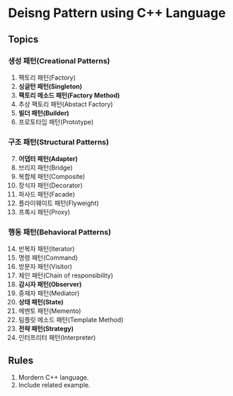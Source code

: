 # Deisng Pattern using C++ Language

## Topics

### **생성 패턴(Creational Patterns)**
1. 팩토리 패턴(Factory)
2. **싱글턴 패턴(Singleton)**
3. **팩토리 메소드 패턴(Factory Method)**
4. 추상 팩토리 패턴(Abstact Factory)
5. **빌더 패턴(Builder)**
6. 프로토타입 패턴(Prototype)
### **구조 패턴(Structural Patterns)**
7. **어댑터 패턴(Adapter)**
8. 브리지 패턴(Bridge)
9. 복합체 패턴(Composite)
10. 장식자 패턴(Decorator)
11. 파사드 패턴(Facade)
12. 플라이웨이트 패턴(Flyweight)
13. 프록시 패턴(Proxy)
### **행동 패턴(Behavioral Patterns)**
14. 반복자 패턴(Iterator)
15. 명령 패턴(Command)
16. 방문자 패턴(Visitor)
17. 체인 패턴(Chain of responsibility)
18. **감시자 패턴(Observer)**
19. 중재자 패턴(Mediator)
20. **상태 패턴(State)**
21. 메멘토 패턴(Memento)
22. 팀플릿 메소드 패턴(Template Method)
23. **전략 패턴(Strategy)**
24. 인터프리터 패턴(Interpreter)

## Rules

1. Mordern C++ language.
2. Include related example.
